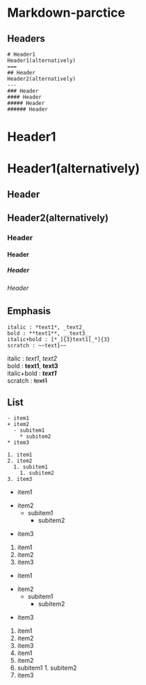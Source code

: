 # Markdown-parctice


Headers
---
```
# Header1
Header1(alternatively)
===
## Header
Header2(alternatively)
---
### Header
#### Header
##### Header
###### Header
```
# Header1
Header1(alternatively)
===
## Header
Header2(alternatively)
---
### Header
#### Header
##### Header
###### Header

Emphasis
---
```
italic : *text1*, _text2_
bold : **text1**, __text3__
italic+bold : [*_]{3}text1[_*]{3}
scratch : ~~text1~~
```

italic : *text1*, _text2_  
bold : **text1**, __text3__  
italic+bold : *__text1__*  
scratch : ~~text1~~  

List
---
```
- item1
+ item2
  - subitem1
    * subitem2
* item3

1. item1
2. item2
  1. subitem1
    1. subitem2
3. item3
```

- item1
+ item2
  - subitem1
    * subitem2
* item3

1. item1
1. item2
1. item3

- item1
+ item2
  - subitem1
    * subitem2
* item3

1. item1
1. item2
1. item3
1. item1
2. item2
  1. subitem1
    1. subitem2
3. item3


